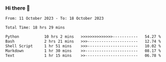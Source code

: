 ### Hi there 👋

<!--
**ututono/ututono** is a ✨ _special_ ✨ repository because its `README.md` (this file) appears on your GitHub profile.

Here are some ideas to get you started:

- 🔭 I’m currently working on ...
- 🌱 I’m currently learning ...
- 👯 I’m looking to collaborate on ...
- 🤔 I’m looking for help with ...
- 💬 Ask me about ...
- 📫 How to reach me: ...
- 😄 Pronouns: ...
- ⚡ Fun fact: ...
-->



<!--START_SECTION:waka-->

```txt
From: 11 October 2023 - To: 18 October 2023

Total Time: 18 hrs 29 mins

Python           10 hrs 2 mins   >>>>>>>>>>>>>>-----------   54.27 %
Bash             2 hrs 21 mins   >>>----------------------   12.74 %
Shell Script     1 hr 51 mins    >>>----------------------   10.02 %
Markdown         1 hr 30 mins    >>-----------------------   08.17 %
Text             1 hr 15 mins    >>-----------------------   06.78 %
```

<!--END_SECTION:waka-->
